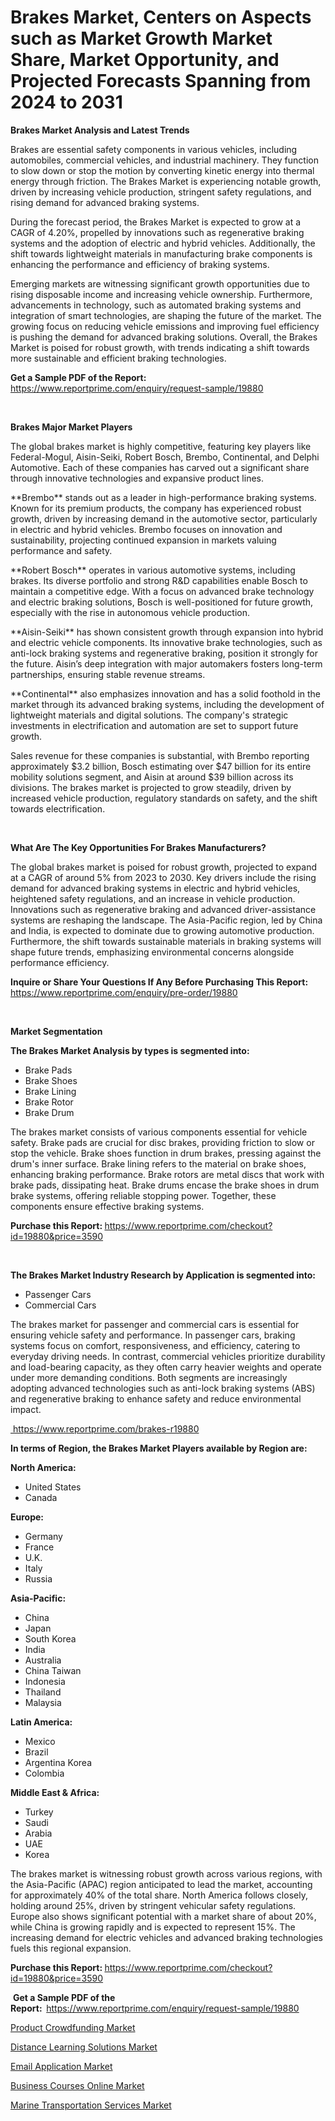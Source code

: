 <p><h1>Brakes Market, Centers on Aspects such as Market Growth Market Share, Market Opportunity, and Projected Forecasts Spanning from 2024 to 2031</h1></p><p><strong>Brakes Market Analysis and Latest Trends</strong></p>
<p><p>Brakes are essential safety components in various vehicles, including automobiles, commercial vehicles, and industrial machinery. They function to slow down or stop the motion by converting kinetic energy into thermal energy through friction. The Brakes Market is experiencing notable growth, driven by increasing vehicle production, stringent safety regulations, and rising demand for advanced braking systems.</p><p>During the forecast period, the Brakes Market is expected to grow at a CAGR of 4.20%, propelled by innovations such as regenerative braking systems and the adoption of electric and hybrid vehicles. Additionally, the shift towards lightweight materials in manufacturing brake components is enhancing the performance and efficiency of braking systems.</p><p>Emerging markets are witnessing significant growth opportunities due to rising disposable income and increasing vehicle ownership. Furthermore, advancements in technology, such as automated braking systems and integration of smart technologies, are shaping the future of the market. The growing focus on reducing vehicle emissions and improving fuel efficiency is pushing the demand for advanced braking solutions. Overall, the Brakes Market is poised for robust growth, with trends indicating a shift towards more sustainable and efficient braking technologies.</p></p>
<p><strong>Get a Sample PDF of the Report:&nbsp;</strong> <a href="https://www.reportprime.com/enquiry/request-sample/19880?utm_campaign=1088&utm_medium=2&utm_source=Github&utm_content=ia&utm_term=23112024&utm_id=brakes">https://www.reportprime.com/enquiry/request-sample/19880</a></p>
<p>&nbsp;</p>
<p><strong>Brakes Major Market Players</strong></p>
<p><p>The global brakes market is highly competitive, featuring key players like Federal-Mogul, Aisin-Seiki, Robert Bosch, Brembo, Continental, and Delphi Automotive. Each of these companies has carved out a significant share through innovative technologies and expansive product lines.</p><p>**Brembo** stands out as a leader in high-performance braking systems. Known for its premium products, the company has experienced robust growth, driven by increasing demand in the automotive sector, particularly in electric and hybrid vehicles. Brembo focuses on innovation and sustainability, projecting continued expansion in markets valuing performance and safety.</p><p>**Robert Bosch** operates in various automotive systems, including brakes. Its diverse portfolio and strong R&D capabilities enable Bosch to maintain a competitive edge. With a focus on advanced brake technology and electric braking solutions, Bosch is well-positioned for future growth, especially with the rise in autonomous vehicle production.</p><p>**Aisin-Seiki** has shown consistent growth through expansion into hybrid and electric vehicle components. Its innovative brake technologies, such as anti-lock braking systems and regenerative braking, position it strongly for the future. Aisin’s deep integration with major automakers fosters long-term partnerships, ensuring stable revenue streams.</p><p>**Continental** also emphasizes innovation and has a solid foothold in the market through its advanced braking systems, including the development of lightweight materials and digital solutions. The company's strategic investments in electrification and automation are set to support future growth.</p><p>Sales revenue for these companies is substantial, with Brembo reporting approximately $3.2 billion, Bosch estimating over $47 billion for its entire mobility solutions segment, and Aisin at around $39 billion across its divisions. The brakes market is projected to grow steadily, driven by increased vehicle production, regulatory standards on safety, and the shift towards electrification.</p></p>
<p>&nbsp;</p>
<p><strong>What Are The Key Opportunities For Brakes Manufacturers?</strong></p>
<p><p>The global brakes market is poised for robust growth, projected to expand at a CAGR of around 5% from 2023 to 2030. Key drivers include the rising demand for advanced braking systems in electric and hybrid vehicles, heightened safety regulations, and an increase in vehicle production. Innovations such as regenerative braking and advanced driver-assistance systems are reshaping the landscape. The Asia-Pacific region, led by China and India, is expected to dominate due to growing automotive production. Furthermore, the shift towards sustainable materials in braking systems will shape future trends, emphasizing environmental concerns alongside performance efficiency.</p></p>
<p><strong>Inquire or Share Your Questions If Any Before Purchasing This Report:</strong> <a href="https://www.reportprime.com/enquiry/pre-order/19880?utm_campaign=1088&utm_medium=2&utm_source=Github&utm_content=ia&utm_term=23112024&utm_id=brakes">https://www.reportprime.com/enquiry/pre-order/19880</a></p>
<p>&nbsp;</p>
<p><strong>Market Segmentation</strong></p>
<p><strong>The Brakes Market Analysis by types is segmented into:</strong></p>
<p><ul><li>Brake Pads</li><li>Brake Shoes</li><li>Brake Lining</li><li>Brake Rotor</li><li>Brake Drum</li></ul></p>
<p><p>The brakes market consists of various components essential for vehicle safety. Brake pads are crucial for disc brakes, providing friction to slow or stop the vehicle. Brake shoes function in drum brakes, pressing against the drum's inner surface. Brake lining refers to the material on brake shoes, enhancing braking performance. Brake rotors are metal discs that work with brake pads, dissipating heat. Brake drums encase the brake shoes in drum brake systems, offering reliable stopping power. Together, these components ensure effective braking systems.</p></p>
<p><strong>Purchase this Report:&nbsp;</strong><a href="https://www.reportprime.com/checkout?id=19880&price=3590&utm_campaign=1088&utm_medium=2&utm_source=Github&utm_content=ia&utm_term=23112024&utm_id=brakes">https://www.reportprime.com/checkout?id=19880&price=3590</a></p>
<p>&nbsp;</p>
<p><strong>The Brakes Market Industry Research by Application is segmented into:</strong></p>
<p><ul><li>Passenger Cars</li><li>Commercial Cars</li></ul></p>
<p><p>The brakes market for passenger and commercial cars is essential for ensuring vehicle safety and performance. In passenger cars, braking systems focus on comfort, responsiveness, and efficiency, catering to everyday driving needs. In contrast, commercial vehicles prioritize durability and load-bearing capacity, as they often carry heavier weights and operate under more demanding conditions. Both segments are increasingly adopting advanced technologies such as anti-lock braking systems (ABS) and regenerative braking to enhance safety and reduce environmental impact.</p></p>
<p><a href="https://www.reportprime.com/brakes-r19880?utm_campaign=1088&utm_medium=2&utm_source=Github&utm_content=ia&utm_term=23112024&utm_id=brakes">&nbsp;https://www.reportprime.com/brakes-r19880</a></p>
<p><strong>In terms of Region, the Brakes Market Players available by Region are:</strong></p>
<p>
    <p> <strong> North America: </strong>
        <ul>
            <li>United States</li>
            <li>Canada</li>
        </ul>
        </p> 
    <p> <strong> Europe: </strong>
        <ul>
            <li>Germany</li>
            <li>France</li>
            <li>U.K.</li>
            <li>Italy</li>
            <li>Russia</li>
        </ul>
        </p> 
    <p> <strong> Asia-Pacific: </strong>
        <ul>
            <li>China</li>
            <li>Japan</li>
            <li>South Korea</li>
            <li>India</li>
            <li>Australia</li>
            <li>China Taiwan</li>
            <li>Indonesia</li>
            <li>Thailand</li>
            <li>Malaysia</li>
        </ul>
        </p> 
    <p> <strong> Latin America: </strong>
        <ul>
            <li>Mexico</li>
            <li>Brazil</li>
            <li>Argentina Korea</li>
            <li>Colombia</li>
        </ul>
        </p> 
    <p> <strong> Middle East & Africa: </strong>
        <ul>
            <li>Turkey</li>
            <li>Saudi</li>
            <li>Arabia</li>
            <li>UAE</li>
            <li>Korea</li>
        </ul>
    </p>
    </p>
<p><p>The brakes market is witnessing robust growth across various regions, with the Asia-Pacific (APAC) region anticipated to lead the market, accounting for approximately 40% of the total share. North America follows closely, holding around 25%, driven by stringent vehicular safety regulations. Europe also shows significant potential with a market share of about 20%, while China is growing rapidly and is expected to represent 15%. The increasing demand for electric vehicles and advanced braking technologies fuels this regional expansion.</p></p>
<p><strong>Purchase this Report: </strong><a href="https://www.reportprime.com/checkout?id=19880&price=3590&utm_campaign=1088&utm_medium=2&utm_source=Github&utm_content=ia&utm_term=23112024&utm_id=brakes">https://www.reportprime.com/checkout?id=19880&price=3590</a></p>
<p>&nbsp;<strong>Get a Sample PDF of the Report:&nbsp;&nbsp;</strong><a href="https://www.reportprime.com/enquiry/request-sample/19880?utm_campaign=1088&utm_medium=2&utm_source=Github&utm_content=ia&utm_term=23112024&utm_id=brakes">https://www.reportprime.com/enquiry/request-sample/19880</a></p>
<p><strong></strong></p>
<p><p><a href="https://issuu.com/reportprime-2/docs/product-crowdfunding-market-size-20_728c2df3fcfc70?utm_campaign=1088&utm_medium=2&utm_source=Github&utm_content=ia&utm_term=23112024&utm_id=brakes">Product Crowdfunding Market</a></p><p><a href="https://www.linkedin.com/pulse/distance-learning-solutions-market-predictions-taking-consideration-sdw7e?utm_campaign=1088&utm_medium=2&utm_source=Github&utm_content=ia&utm_term=23112024&utm_id=brakes">Distance Learning Solutions Market</a></p><p><a href="https://www.linkedin.com/pulse/growth-revenue-insights-email-application-market-projected-oyhde?utm_campaign=1088&utm_medium=2&utm_source=Github&utm_content=ia&utm_term=23112024&utm_id=brakes">Email Application Market</a></p><p><a href="https://issuu.com/reportprime-2/docs/business-courses-online-market-size_c9e14dee928017?utm_campaign=1088&utm_medium=2&utm_source=Github&utm_content=ia&utm_term=23112024&utm_id=brakes">Business Courses Online Market</a></p><p><a href="https://www.linkedin.com/pulse/marine-transportation-services-market-size-segmentation-trends-hbgge?utm_campaign=1088&utm_medium=2&utm_source=Github&utm_content=ia&utm_term=23112024&utm_id=brakes">Marine Transportation Services Market</a></p></p>
